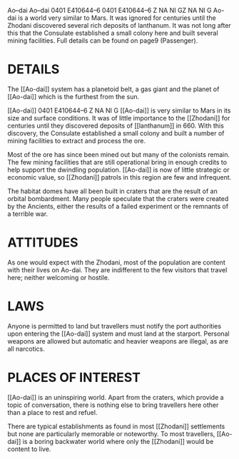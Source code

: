 Ao–dai Ao–dai 0401 E410644–6 0401 E410644–6 Z NA NI GZ NA NI G Ao-dai is a world very similar to Mars. It was ignored for centuries until the Zhodani discovered several rich deposits of lanthanum. It was not long after this that the Consulate established a small colony here and built several mining facilities. Full details can be found on page9 (Passenger).
# DETAILS

The [[Ao-dai]] system has a planetoid belt, a gas giant and the planet of [[Ao-dai]] which is the furthest from the sun.

[[Ao-dai]] 0401 E410644–6 Z NA NI G [[Ao-dai]] is very similar to Mars in its size and surface conditions. It was of little importance to the [[Zhodani]] for centuries until they discovered deposits of [[lanthanum]] in 660. With this discovery, the Consulate established a small colony and built a number of mining facilities to extract and process the ore.

Most of the ore has since been mined out but many of the colonists remain. The few mining facilities that are still operational bring in enough credits to help support the dwindling population. [[Ao-dai]] is now of little strategic or economic value, so [[Zhodani]] patrols in this region are few and infrequent.

The habitat domes have all been built in craters that are the result of an orbital bombardment. Many people speculate that the craters were created by the Ancients, either the results of a failed experiment or the remnants of a terrible war.

# ATTITUDES

As one would expect with the Zhodani, most of the population are content with their lives on Ao-dai. They are indifferent to the few visitors that travel here; neither welcoming or hostile.

# LAWS

Anyone is permitted to land but travellers must notify the port authorities upon entering the [[Ao-dai]] system and must land at the starport. Personal weapons are allowed but automatic and heavier weapons are illegal, as are all narcotics.

# PLACES OF INTEREST

[[Ao-dai]] is an uninspiring world. Apart from the craters, which provide a topic of conversation, there is nothing else to bring travellers here other than a place to rest and refuel.

There are typical establishments as found in most [[Zhodani]] settlements but none are particularly memorable or noteworthy. To most travellers, [[Ao-dai]] is a boring backwater world where only the [[Zhodani]] would be content to live.
